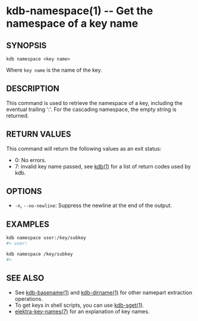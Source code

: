 # kdb-namespace(1) -- Get the namespace of a key name

## SYNOPSIS

`kdb namespace <key name>`

Where `key name` is the name of the key.

## DESCRIPTION

This command is used to retrieve the namespace of a key, including the eventual trailing ':'.
For the cascading namespace, the empty string is returned.

## RETURN VALUES

This command will return the following values as an exit status:

- 0:
  No errors.
- 7:
  invalid key name passed, see [kdb(1)](kdb.md) for a list of return codes used by kdb.

## OPTIONS

- `-n`, `--no-newline`:
  Suppress the newline at the end of the output.

## EXAMPLES

```sh
kdb namespace user:/key/subkey
#> user:

kdb namespace /key/subkey
#>
```

## SEE ALSO

- See [kdb-basename(1)](kdb-basename.md) and [kdb-dirname(1)](kdb-dirname.md) for other namepart extraction operations.
- To get keys in shell scripts, you can use [kdb-sget(1)](kdb-sget.md).
- [elektra-key-names(7)](elektra-key-names.md) for an explanation of key names.
